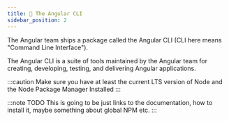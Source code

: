 ```yaml
---
title: 📗 The Angular CLI
sidebar_position: 2
---
```


The Angular team ships a package called the Angular CLI (CLI here means "Command Line Interface").

The Angular CLI is a suite of tools maintained by the Angular team for creating, developing, testing, and delivering Angular applications.

:::caution
Make sure you have at least the current LTS version of Node and the Node Package Manager Installed
:::

:::note TODO
This is going to be just links to the documentation, how to install it, maybe something about global NPM etc.
:::
